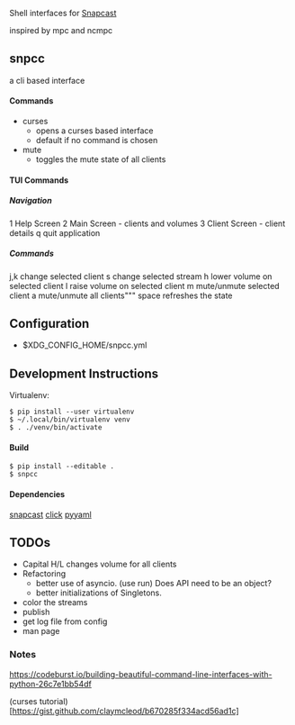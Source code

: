 Shell interfaces for [Snapcast](https://github.com/badaix/snapcast)

inspired by mpc and ncmpc

## snpcc

a cli based interface

#### Commands
  - curses
    - opens a curses based interface
    - default if no command is chosen
  - mute
    - toggles the mute state of all clients

#### TUI Commands

##### Navigation

  1     Help Screen 
  2     Main Screen - clients and volumes
  3     Client Screen - client details
  q     quit application

##### Commands

  j,k      change selected client
  s        change selected stream
  h        lower volume on selected client
  l        raise volume on selected client
  m        mute/unmute selected client
  a        mute/unmute all clients"""
  space    refreshes the state

## Configuration

- $XDG_CONFIG_HOME/snpcc.yml

## Development Instructions

Virtualenv: 
    
    $ pip install --user virtualenv
    $ ~/.local/bin/virtualenv venv
    $ . ./venv/bin/activate

#### Build

    $ pip install --editable .
    $ snpcc

#### Dependencies

[snapcast](https://github.com/happyleavesaoc/python-snapcast)
[click](https://click.palletsprojects.com)
[pyyaml](https://pyyaml.org/wiki/PyYAMLDocumentation)

## TODOs

- Capital H/L changes volume for all clients
- Refactoring
  - better use of asyncio. (use run)  Does API need to be an object?
  - better initializations of Singletons.
- color the streams
- publish
- get log file from config
- man page

### Notes

https://codeburst.io/building-beautiful-command-line-interfaces-with-python-26c7e1bb54df

(curses tutorial)[https://gist.github.com/claymcleod/b670285f334acd56ad1c]


